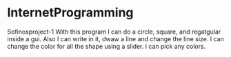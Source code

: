 # InternetProgramming
Sofinosproject-1
 With this program I can do a circle, square, and regatgular inside a gui. Also I can write in it, dwaw a line and change the line size.
 I can change the color for all the shape using a slider. i can pick any colors.
